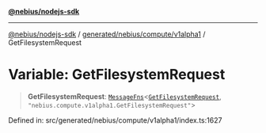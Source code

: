 [**@nebius/nodejs-sdk**](../../../../../README.md)

---

[@nebius/nodejs-sdk](../../../../../README.md) / [generated/nebius/compute/v1alpha1](../README.md) / GetFilesystemRequest

# Variable: GetFilesystemRequest

> **GetFilesystemRequest**: [`MessageFns`](../../../../../runtime/protos/core/interfaces/MessageFns.md)\<[`GetFilesystemRequest`](../interfaces/GetFilesystemRequest.md), `"nebius.compute.v1alpha1.GetFilesystemRequest"`\>

Defined in: src/generated/nebius/compute/v1alpha1/index.ts:1627

